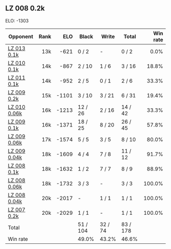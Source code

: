 ## LZ 008 0.2k ##

ELO: -1303

Opponent | Rank | ELO | Black | Write | Total | Win rate
---------|-----:|----:|-------|-------|-------|-------:
[LZ 013 0.1k](LZ%20013%200.1k.md) | 13k | -621 | 0 / 2 | - | 0 / 2 | 0.0%
[LZ 010 0.1k](LZ%20010%200.1k.md) | 14k | -867 | 2 / 10 | 1 / 6 | 3 / 16 | 18.8%
[LZ 011 0.1k](LZ%20011%200.1k.md) | 14k | -952 | 2 / 5 | 0 / 1 | 2 / 6 | 33.3%
[LZ 009 0.2k](LZ%20009%200.2k.md) | 15k | -1101 | 3 / 10 | 3 / 21 | 6 / 31 | 19.4%
[LZ 010 0.06k](LZ%20010%200.06k.md) | 16k | -1213 | 12 / 26 | 2 / 16 | 14 / 42 | 33.3%
[LZ 009 0.1k](LZ%20009%200.1k.md) | 16k | -1371 | 18 / 25 | 8 / 20 | 26 / 45 | 57.8%
[LZ 009 0.06k](LZ%20009%200.06k.md) | 17k | -1574 | 5 / 5 | 3 / 5 | 8 / 10 | 80.0%
[LZ 009 0.04k](LZ%20009%200.04k.md) | 18k | -1609 | 4 / 4 | 7 / 8 | 11 / 12 | 91.7%
[LZ 008 0.1k](LZ%20008%200.1k.md) | 18k | -1632 | 1 / 2 | 7 / 7 | 8 / 9 | 88.9%
[LZ 008 0.06k](LZ%20008%200.06k.md) | 18k | -1732 | 3 / 3 | - | 3 / 3 | 100.0%
[LZ 008 0.04k](LZ%20008%200.04k.md) | 20k | -2017 | - | 1 / 1 | 1 / 1 | 100.0%
[LZ 007 0.2k](LZ%20007%200.2k.md) | 20k | -2029 | 1 / 1 | - | 1 / 1 | 100.0%
Total | | | 51 / 104 | 32 / 74 | 83 / 178 | 
Win rate| | | 49.0% | 43.2% | 46.6% | 

